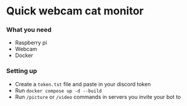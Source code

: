 # Quick webcam cat monitor

### What you need
* Raspberry pi
* Webcam
* Docker

### Setting up
* Create a `token.txt` file and paste in your discord token
* Run `docker compose up -d --build`
* Run `/picture` or `/video` commands in servers you invite your bot to